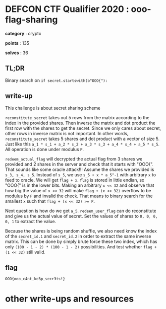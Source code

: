 # DEFCON CTF Qualifier 2020 : ooo-flag-sharing

**category** : crypto

**points** : 135

**solves** : 36

## TL;DR

Binary search on `if secret.startswith(b"OOO{"):`

## write-up

This challenge is about secret sharing scheme

`reconstitute_secret` takes out 5 rows from the matrix according to the index in the provided shares. Then inverse the matrix and dot product the first row with the shares to get the secret. Since we only cares about secret, other rows in inverse matrix is not important. In other words, `reconstitute_secret` takes 5 shares and dot product with a vector of size 5. Just like this `a_1 * s_1 + a_2 * s_2 + a_3 * s_3 + a_4 * s_4 + a_5 * s_5`. All operation is done under modulus `P`.

`redeem_actual_flag` will decrypted the actual flag from 3 shares we provided and 2 shares in the server and check that it starts with "OOO{". That sounds like some oracle attack!!! Assume the shares we provided is `s_3, s_4, s_5`. Instead of `s_5`, we use `s_5 + x * a_5^-1` with arbitrary `x` to feed to oracle. We will get `flag + x`. `flag` is stored in little endian, so "OOO{" is in the lower bits. Making an arbitrary `x << 32` and observe that how big the value of `x << 32` will make `flag + (x << 32)` overflow to be modulus by `P` and invalid the check. That means to binary search for the smallest `x` such that `flag + (x << 32) >= P`.

Next question is how do we get `a_5`. `redeem_user_flag` can do reconstitute and give us the actual value of secret. Set the values of shares to `0, 0, 0, 0, 1` to extract the value.

Because the shares is being random shuffle, we also need know the index of the `secret_id.1` and `secret_id.2` in order to extract the same inverse matrix. This can be done by simply brute force these two index, which has only `(100 - 1 - 2) * (100 - 1 - 2)` possibilities. And test whether `flag + (1 << 32)` still valid.

## flag

`OOO{ooo_c4nt_ke3p_secr3ts!}`

# other write-ups and resources
